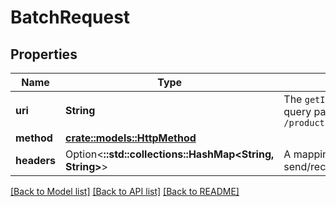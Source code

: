# BatchRequest

## Properties

Name | Type | Description | Notes
------------ | ------------- | ------------- | -------------
**uri** | **String** | The `getItemOffers` resource path without any query parameters.  **Example:** `/products/pricing/v0/items/B000P6Q7MY/offers` | 
**method** | [**crate::models::HttpMethod**](HttpMethod.md) |  | 
**headers** | Option<**::std::collections::HashMap<String, String>**> | A mapping of additional HTTP headers to send/receive for the individual batch request. | [optional]

[[Back to Model list]](../README.md#documentation-for-models) [[Back to API list]](../README.md#documentation-for-api-endpoints) [[Back to README]](../README.md)


